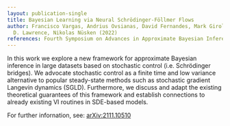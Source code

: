 ```yaml
---
layout: publication-single
title: Bayesian Learning via Neural Schrödinger-Föllmer Flows
author: Francisco Vargas, Andrius Ovsianas, David Fernandes, Mark Girolami, Neil
  D. Lawrence, Nikolas Nüsken (2022)
references: Fourth Symposium on Advances in Approximate Bayesian Inference (2022)
---
```

In this work we explore a new framework for approximate Bayesian inference in large datasets based on stochastic control (i.e. Schrödinger bridges). We advocate stochastic control as a finite time and low variance alternative to popular steady-state methods such as stochastic gradient Langevin dynamics (SGLD). Furthermore, we discuss and adapt the existing theoretical guarantees of this framework and establish connections to already existing VI routines in SDE-based models.

For further infornation, see: [arXiv:2111.10510](https://arxiv.org/abs/2111.10510)